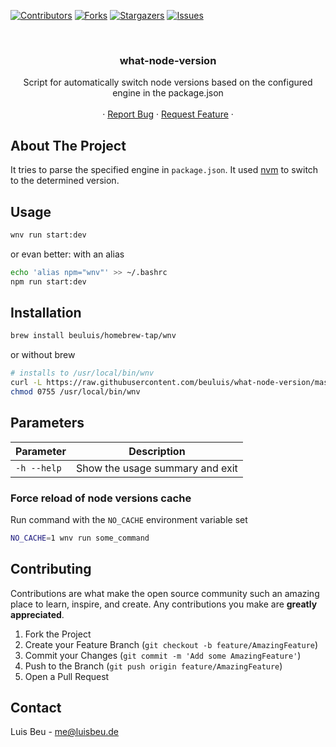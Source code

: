 [![Contributors][contributors-shield]][contributors-url]
[![Forks][forks-shield]][forks-url]
[![Stargazers][stars-shield]][stars-url]
[![Issues][issues-shield]][issues-url]

<!-- PROJECT HEADER -->
<br />
<p align="center">
  <h3 align="center">what-node-version</h3>

  <p align="center">
    Script for automatically switch node versions based on the configured engine in the package.json
    <br />
    <br />
    ·
    <a href="https://github.com/beuluis/what-node-version/issues">Report Bug</a>
    ·
    <a href="https://github.com/beuluis/what-node-version/issues">Request Feature</a>
    ·
  </p>
</p>

<!-- ABOUT THE PROJECT -->

## About The Project

It tries to parse the specified engine in `package.json`. It used [nvm](https://github.com/nvm-sh/nvm) to switch to the determined version.

## Usage

```bash
wnv run start:dev
```

or evan better: with an alias

```bash
echo 'alias npm="wnv"' >> ~/.bashrc
npm run start:dev
```

## Installation

```bash
brew install beuluis/homebrew-tap/wnv
```

or without brew

```bash
# installs to /usr/local/bin/wnv
curl -L https://raw.githubusercontent.com/beuluis/what-node-version/master/wnv >/usr/local/bin/wnv
chmod 0755 /usr/local/bin/wnv
```

## Parameters

| Parameter   | Description                     |
| ----------- | ------------------------------- |
| `-h --help` | Show the usage summary and exit |

### Force reload of node versions cache

Run command with the `NO_CACHE` environment variable set

```bash
NO_CACHE=1 wnv run some_command
```

<!-- CONTRIBUTING -->

## Contributing

Contributions are what make the open source community such an amazing place to learn, inspire, and create. Any contributions you make are **greatly appreciated**.

1. Fork the Project
2. Create your Feature Branch (`git checkout -b feature/AmazingFeature`)
3. Commit your Changes (`git commit -m 'Add some AmazingFeature'`)
4. Push to the Branch (`git push origin feature/AmazingFeature`)
5. Open a Pull Request

<!-- CONTACT -->

## Contact

Luis Beu - me@luisbeu.de

<!-- MARKDOWN LINKS & IMAGES -->
<!-- https://www.markdownguide.org/basic-syntax/#reference-style-links -->

[contributors-shield]: https://img.shields.io/github/contributors/beuluis/what-node-version.svg?style=flat-square
[contributors-url]: https://github.com/beuluis/what-node-version/graphs/contributors
[forks-shield]: https://img.shields.io/github/forks/beuluis/what-node-version.svg?style=flat-square
[forks-url]: https://github.com/beuluis/what-node-version/network/members
[stars-shield]: https://img.shields.io/github/stars/beuluis/what-node-version.svg?style=flat-square
[stars-url]: https://github.com/beuluis/what-node-version/stargazers
[issues-shield]: https://img.shields.io/github/issues/beuluis/what-node-version.svg?style=flat-square
[issues-url]: https://github.com/beuluis/what-node-version/issues
[license-shield]: https://img.shields.io/github/license/beuluis/what-node-version.svg?style=flat-square

